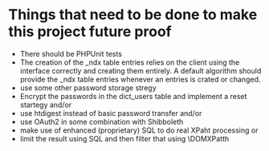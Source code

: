 # Things that need to be done to make this project future proof

* There should be PHPUnit tests
* The creation of the _ndx table entries relies on the client using
the interface correctly and creating them entirely. A default algorithm
should provide the _ndx table entries whenever an entries is crated or changed.
* use some other password storage stregy
 * Encrypt the passwords in the dict_users table and implement a reset
startegy and/or
 * use htdigest instead of basic password transfer and/or
 * use OAuth2 in some combination with Shibboleth
* make use of enhanced (proprietary) SQL to do real XPaht processing or
* limit the result using SQL and then filter that using \DOMXPatth

